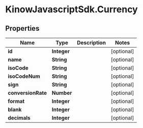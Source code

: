 # KinowJavascriptSdk.Currency

## Properties
Name | Type | Description | Notes
------------ | ------------- | ------------- | -------------
**id** | **Integer** |  | [optional] 
**name** | **String** |  | [optional] 
**isoCode** | **String** |  | [optional] 
**isoCodeNum** | **String** |  | [optional] 
**sign** | **String** |  | [optional] 
**conversionRate** | **Number** |  | [optional] 
**format** | **Integer** |  | [optional] 
**blank** | **Integer** |  | [optional] 
**decimals** | **Integer** |  | [optional] 


